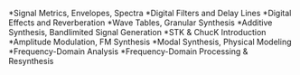 *Signal Metrics, Envelopes, Spectra
*Digital Filters and Delay Lines 
*Digital Effects and Reverberation 
*Wave Tables, Granular Synthesis 
*Additive Synthesis, Bandlimited Signal Generation
*STK & ChucK Introduction 
*Amplitude Modulation, FM Synthesis 
*Modal Synthesis, Physical Modeling 
*Frequency-Domain Analysis
*Frequency-Domain Processing & Resynthesis 
